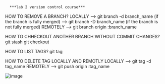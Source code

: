       ***lab 2 version control course***

HOW TO REMOVE A BRANCH?
  LOCALLY  --> git branch -d branch_name (if the branch is fully merged)
           --> git branch -D branch_name (if the branch is not fully merged)
  REMOTELY --> git branch origin :branch_name

HOW TO CHHECKOUT ANOTHER BRANCH WITHOUT COMMIT CHANGES?
  git stash 
  git checkout 

HOW TO LIST TAGS?
  git tag

HOW TO DELETE TAG LOCALLY AND REMOTLY 
  LOCALLY  --> git tag -d tag_name 
  REMOTELY --> git push origin :tag_name


  ![image](https://github.com/user-attachments/assets/7f240422-0e1e-4255-9ef5-9fd48b50c38d)

